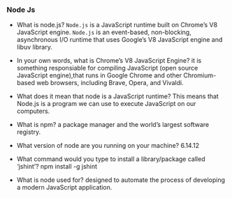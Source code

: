 ### Node Js 
- What is node.js?
 `Node.js` is a JavaScript runtime built on Chrome’s V8 JavaScript engine.
 `Node.js` is an event-based, non-blocking, asynchronous I/O runtime that uses Google’s V8 JavaScript engine and libuv library.
- In your own words, what is Chrome’s V8 JavaScript Engine?
it is something responsiable for compiling JavaScript (open source JavaScript engine),that runs in Google Chrome and other Chromium-based web browsers, including Brave, Opera, and Vivaldi.

- What does it mean that node is a JavaScript runtime?
This means that Node.js is a program we can use to execute JavaScript on our computers. 

- What is npm?
a package manager and the world’s largest software registry.

- What version of node are you running on your machine?
6.14.12

- What command would you type to install a library/package called ‘jshint’?
npm install -g jshint

- What is node used for?
designed to automate the process of developing a modern JavaScript application.